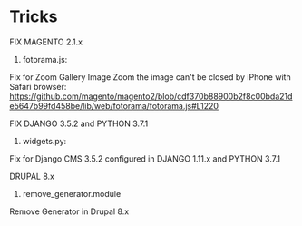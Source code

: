 # Tricks

FIX MAGENTO 2.1.x

1) fotorama.js:

Fix for Zoom Gallery Image Zoom the image can't be closed by iPhone with Safari browser:
https://github.com/magento/magento2/blob/cdf370b88900b2f8c00bda21de5647b99fd458be/lib/web/fotorama/fotorama.js#L1220

FIX DJANGO 3.5.2 and PYTHON 3.7.1

1) widgets.py:

Fix for Django CMS 3.5.2 configured in DJANGO 1.11.x and PYTHON 3.7.1

DRUPAL 8.x

1) remove_generator.module

Remove Generator in Drupal 8.x
